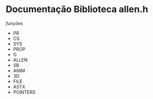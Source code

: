 # Documentação Biblioteca allen.h

*funções*

- PR 
- CS 
- SYS
- PROP
- G
- ALLEN
- SB
- ANIM
- 3D
- FILE
- ASTX
- POINTERS

